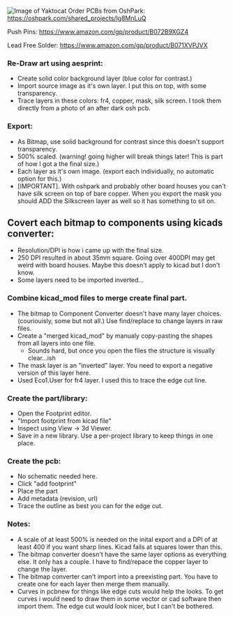 
![Image of Yaktocat](https://github.com/robertely/toasty/blob/master/Exported%20Images/FrontGroup.jpg)
Order PCBs from OshPark:
https://oshpark.com/shared_projects/lg8MnLuQ

Push Pins:
https://www.amazon.com/gp/product/B072B9XGZ4

Lead Free Solder: 
https://www.amazon.com/gp/product/B071XVPJVX


### Re-Draw art using aesprint:
  - Create solid color background layer (blue color for contrast.)
  - Import source image as it's own layer. I put this on top, with some transparency.
  - Trace layers in these colors: fr4, copper, mask, silk screen. I took them directly from a photo of an after dark osh pcb.

### Export:
  - As Bitmap, use solid background for contrast since this doesn't support transparency.
  - 500% scaled. (warning! going higher will break things later! This is part of how I got a the final size.)
  - Each layer as it's own image. (export each individually, no automatic option for this.)
  - [IMPORTANT]. With oshpark and probably other board houses you can't have silk screen on top of bare copper. When you export the mask you should ADD the Silkscreen layer as well so it has something to sit on.

## Covert each bitmap to components using kicads converter:
  - Resolution/DPI is how i came up with the final size.
  - 250 DPI resulted in about 35mm square. Going over 400DPI may get weird with board houses. Maybe this doesn't apply to kicad but I don't know.
  - Some layers need to be imported inverted...

### Combine kicad_mod files to merge create final part.
  - The bitmap to Component Converter doesn't have many layer choices.(couriouisly, some but not all.) Use find/replace to change layers in raw files.
  - Create a "merged kicad_mod" by manualy copy-pasting the shapes from all layers into one file.
    - Sounds hard, but once you open the files the structure is visually clear...ish
  - The mask layer is an "inverted" layer. You need to export a negative version of this layer here.
  - Used Eco1.User for fr4 layer. I used this to trace the edge cut line.

### Create the part/library:
  - Open the Footprint editor.
  - "Import footprint from kicad file"
  - Inspect using View -> 3d Viewer.
  - Save in a new library. Use a per-project library to keep things in one place.

### Create the pcb:
  - No schematic needed here.
  - Click "add footprint"
  - Place the part
  - Add metadata (revision, url)
  - Trace the outline as best you can for the edge cut.

### Notes:
- A scale of at least 500% is needed on the inital export and  a DPI of at least 400 if you want sharp lines. Kicad fails at squares lower than this.
- The bitmap converter doesn't have the same layer options as everything else. It only has a couple. I have to find/repace the copper layer to change the layer.
- The bitmap converter can't import into a preexisting part. You have to create one for each layer then merge them manually.
- Curves in pcbnew for things like edge cuts would help the looks. To get curves i would need to draw them in some vector or cad software then import them. The edge cut would look nicer, but I can't be bothered.
